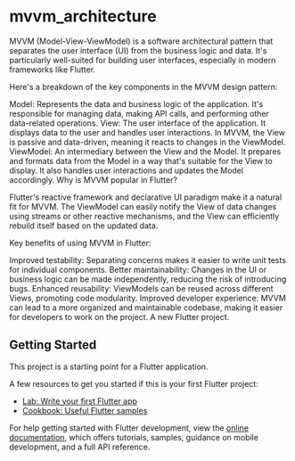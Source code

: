 # mvvm_architecture
MVVM (Model-View-ViewModel) is a software architectural pattern that separates the user interface (UI) from the business logic and data. It's particularly well-suited for building user interfaces, especially in modern frameworks like Flutter.

Here's a breakdown of the key components in the MVVM design pattern:

Model: Represents the data and business logic of the application. It's responsible for managing data, making API calls, and performing other data-related operations.
View: The user interface of the application. It displays data to the user and handles user interactions. In MVVM, the View is passive and data-driven, meaning it reacts to changes in the ViewModel.
ViewModel: An intermediary between the View and the Model. It prepares and formats data from the Model in a way that's suitable for the View to display. It also handles user interactions and updates the Model accordingly.
Why is MVVM popular in Flutter?

Flutter's reactive framework and declarative UI paradigm make it a natural fit for MVVM. The ViewModel can easily notify the View of data changes using streams or other reactive mechanisms, and the View can efficiently rebuild itself based on the updated data.

Key benefits of using MVVM in Flutter:

Improved testability: Separating concerns makes it easier to write unit tests for individual components.
Better maintainability: Changes in the UI or business logic can be made independently, reducing the risk of introducing bugs.
Enhanced reusability: ViewModels can be reused across different Views, promoting code modularity.
Improved developer experience: MVVM can lead to a more organized and maintainable codebase, making it easier for developers to work on the project.
A new Flutter project.

## Getting Started

This project is a starting point for a Flutter application.

A few resources to get you started if this is your first Flutter project:

- [Lab: Write your first Flutter app](https://docs.flutter.dev/get-started/codelab)
- [Cookbook: Useful Flutter samples](https://docs.flutter.dev/cookbook)

For help getting started with Flutter development, view the
[online documentation](https://docs.flutter.dev/), which offers tutorials,
samples, guidance on mobile development, and a full API reference.
